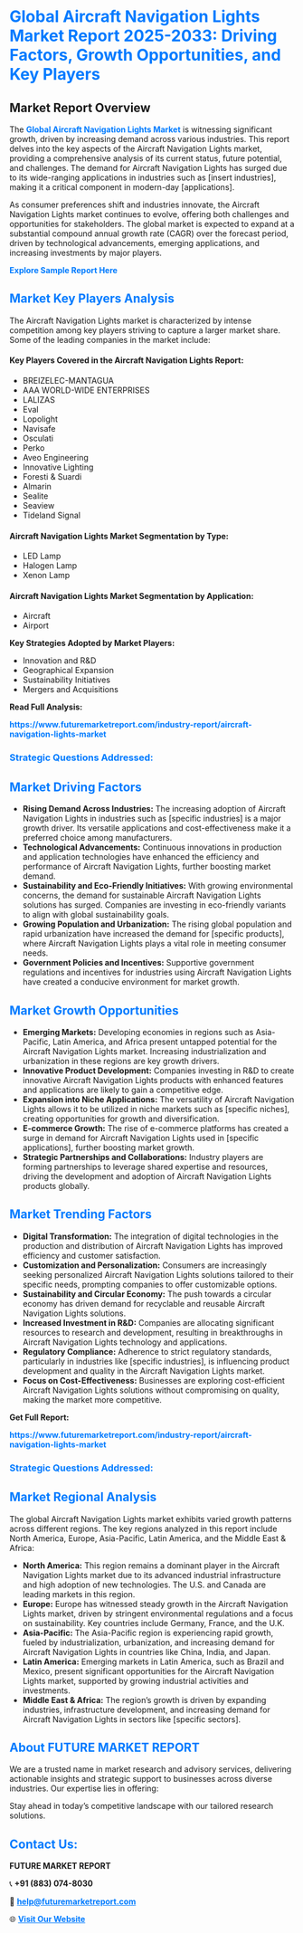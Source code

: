 <h1 style="color: #007BFF;">Global Aircraft Navigation Lights Market Report 2025-2033: Driving Factors, Growth Opportunities, and Key Players</h1>

<section id="overview">
<h2>Market Report Overview</h2>
<p>The <a href="https://www.futuremarketreport.com/industry-report/aircraft-navigation-lights-market" style="color: #007BFF; text-decoration: none;"><strong>Global Aircraft Navigation Lights Market</strong></a> is witnessing significant growth, driven by increasing demand across various industries. This report delves into the key aspects of the Aircraft Navigation Lights market, providing a comprehensive analysis of its current status, future potential, and challenges. The demand for Aircraft Navigation Lights has surged due to its wide-ranging applications in industries such as [insert industries], making it a critical component in modern-day [applications].</p>
<p>As consumer preferences shift and industries innovate, the Aircraft Navigation Lights market continues to evolve, offering both challenges and opportunities for stakeholders. The global market is expected to expand at a substantial compound annual growth rate (CAGR) over the forecast period, driven by technological advancements, emerging applications, and increasing investments by major players.</p>
</section>

<section id="overview">
<p><a href="https://www.futuremarketreport.com/request-sample/reportId=83159" style="color: #007BFF; text-decoration: none;"><strong>Explore Sample Report Here</strong></a></p>
</section>

<section id="key-players">
<h2 style="color: #007BFF;">Market Key Players Analysis</h2>
<p>The Aircraft Navigation Lights market is characterized by intense competition among key players striving to capture a larger market share. Some of the leading companies in the market include:</p>
<h4>Key Players Covered in the Aircraft Navigation Lights Report:</h4>
<ul><li>BREIZELEC-MANTAGUA</li><li>AAA WORLD-WIDE ENTERPRISES</li><li>LALIZAS</li><li>Eval</li><li>Lopolight</li><li>Navisafe</li><li>Osculati</li><li>Perko</li><li>Aveo Engineering</li><li>Innovative Lighting</li><li>Foresti &amp; Suardi</li><li>Almarin</li><li>Sealite</li><li>Seaview</li><li>Tideland Signal</li></ul>
<h4>Aircraft Navigation Lights Market Segmentation by Type:</h4>
<ul><li>LED Lamp</li><li>Halogen Lamp</li><li>Xenon Lamp</li></ul>

<h4>Aircraft Navigation Lights Market Segmentation by Application:</h4>
<ul><li>Aircraft</li><li>Airport</li></ul>
<p><strong>Key Strategies Adopted by Market Players:</strong></p>
<ul>
<li>Innovation and R&D</li>
<li>Geographical Expansion</li>
<li>Sustainability Initiatives</li>
<li>Mergers and Acquisitions</li>
</ul>
</section>

<section>
<p><strong>Read Full Analysis: </strong></p><a href="https://www.futuremarketreport.com/industry-report/aircraft-navigation-lights-market" style="color: #007BFF; text-decoration: none;"><strong>https://www.futuremarketreport.com/industry-report/aircraft-navigation-lights-market</strong></a>
<h3 style="color: #007BFF;">Strategic Questions Addressed:</h3>
</section>

<section id="driving-factors">
<h2 style="color: #007BFF;">Market Driving Factors</h2>
<ul>
<li><strong>Rising Demand Across Industries:</strong> The increasing adoption of Aircraft Navigation Lights in industries such as [specific industries] is a major growth driver. Its versatile applications and cost-effectiveness make it a preferred choice among manufacturers.</li>
<li><strong>Technological Advancements:</strong> Continuous innovations in production and application technologies have enhanced the efficiency and performance of Aircraft Navigation Lights, further boosting market demand.</li>
<li><strong>Sustainability and Eco-Friendly Initiatives:</strong> With growing environmental concerns, the demand for sustainable Aircraft Navigation Lights solutions has surged. Companies are investing in eco-friendly variants to align with global sustainability goals.</li>
<li><strong>Growing Population and Urbanization:</strong> The rising global population and rapid urbanization have increased the demand for [specific products], where Aircraft Navigation Lights plays a vital role in meeting consumer needs.</li>
<li><strong>Government Policies and Incentives:</strong> Supportive government regulations and incentives for industries using Aircraft Navigation Lights have created a conducive environment for market growth.</li>
</ul>
</section>

<section id="growth-opportunities">
<h2 style="color: #007BFF;">Market Growth Opportunities</h2>
<ul>
<li><strong>Emerging Markets:</strong> Developing economies in regions such as Asia-Pacific, Latin America, and Africa present untapped potential for the Aircraft Navigation Lights market. Increasing industrialization and urbanization in these regions are key growth drivers.</li>
<li><strong>Innovative Product Development:</strong> Companies investing in R&D to create innovative Aircraft Navigation Lights products with enhanced features and applications are likely to gain a competitive edge.</li>
<li><strong>Expansion into Niche Applications:</strong> The versatility of Aircraft Navigation Lights allows it to be utilized in niche markets such as [specific niches], creating opportunities for growth and diversification.</li>
<li><strong>E-commerce Growth:</strong> The rise of e-commerce platforms has created a surge in demand for Aircraft Navigation Lights used in [specific applications], further boosting market growth.</li>
<li><strong>Strategic Partnerships and Collaborations:</strong> Industry players are forming partnerships to leverage shared expertise and resources, driving the development and adoption of Aircraft Navigation Lights products globally.</li>
</ul>
</section>

<section id="trending-factors">
<h2 style="color: #007BFF;">Market Trending Factors</h2>
<ul>
<li><strong>Digital Transformation:</strong> The integration of digital technologies in the production and distribution of Aircraft Navigation Lights has improved efficiency and customer satisfaction.</li>
<li><strong>Customization and Personalization:</strong> Consumers are increasingly seeking personalized Aircraft Navigation Lights solutions tailored to their specific needs, prompting companies to offer customizable options.</li>
<li><strong>Sustainability and Circular Economy:</strong> The push towards a circular economy has driven demand for recyclable and reusable Aircraft Navigation Lights solutions.</li>
<li><strong>Increased Investment in R&D:</strong> Companies are allocating significant resources to research and development, resulting in breakthroughs in Aircraft Navigation Lights technology and applications.</li>
<li><strong>Regulatory Compliance:</strong> Adherence to strict regulatory standards, particularly in industries like [specific industries], is influencing product development and quality in the Aircraft Navigation Lights market.</li>
<li><strong>Focus on Cost-Effectiveness:</strong> Businesses are exploring cost-efficient Aircraft Navigation Lights solutions without compromising on quality, making the market more competitive.</li>
</ul>
</section>

<section>
<p><strong>Get Full Report: </strong></p><a href="https://www.futuremarketreport.com/industry-report/aircraft-navigation-lights-market" style="color: #007BFF; text-decoration: none;"><strong>https://www.futuremarketreport.com/industry-report/aircraft-navigation-lights-market</strong></a>
<h3 style="color: #007BFF;">Strategic Questions Addressed:</h3>
</section>


<section id="regional-analysis">
<h2 style="color: #007BFF;">Market Regional Analysis</h2>
<p>The global Aircraft Navigation Lights market exhibits varied growth patterns across different regions. The key regions analyzed in this report include North America, Europe, Asia-Pacific, Latin America, and the Middle East & Africa:</p>
<ul>
<li><strong>North America:</strong> This region remains a dominant player in the Aircraft Navigation Lights market due to its advanced industrial infrastructure and high adoption of new technologies. The U.S. and Canada are leading markets in this region.</li>
<li><strong>Europe:</strong> Europe has witnessed steady growth in the Aircraft Navigation Lights market, driven by stringent environmental regulations and a focus on sustainability. Key countries include Germany, France, and the U.K.</li>
<li><strong>Asia-Pacific:</strong> The Asia-Pacific region is experiencing rapid growth, fueled by industrialization, urbanization, and increasing demand for Aircraft Navigation Lights in countries like China, India, and Japan.</li>
<li><strong>Latin America:</strong> Emerging markets in Latin America, such as Brazil and Mexico, present significant opportunities for the Aircraft Navigation Lights market, supported by growing industrial activities and investments.</li>
<li><strong>Middle East & Africa:</strong> The region’s growth is driven by expanding industries, infrastructure development, and increasing demand for Aircraft Navigation Lights in sectors like [specific sectors].</li>
</ul>
</section>

<footer>
<h2 style="color: #007BFF;">About FUTURE MARKET REPORT</h2>
<p>We are a trusted name in market research and advisory services, delivering actionable insights and strategic support to businesses across diverse industries. Our expertise lies in offering:</p>

<p>Stay ahead in today’s competitive landscape with our tailored research solutions.</p>

<h2 style="color: #007BFF;">Contact Us:</h2>
<p><strong>FUTURE MARKET REPORT</strong></p>
<p>📞 <strong>+91 (883) 074-8030</strong></p>
<p>📧 <strong><a href="mailto:help@futuremarketreport.com" style="color: #007BFF;">help@futuremarketreport.com</a></strong></p>
<p>🌐 <strong><a href="https://www.futuremarketreport.com/" style="color: #007BFF;">Visit Our Website</a></strong></p>
</footer>